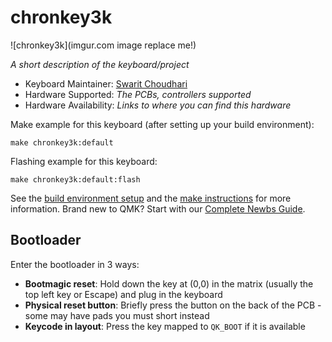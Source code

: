 # chronkey3k

![chronkey3k](imgur.com image replace me!)

*A short description of the keyboard/project*

* Keyboard Maintainer: [Swarit Choudhari](https://github.com/SwiftyProgrammer690)
* Hardware Supported: *The PCBs, controllers supported*
* Hardware Availability: *Links to where you can find this hardware*

Make example for this keyboard (after setting up your build environment):

    make chronkey3k:default

Flashing example for this keyboard:

    make chronkey3k:default:flash

See the [build environment setup](https://docs.qmk.fm/#/getting_started_build_tools) and the [make instructions](https://docs.qmk.fm/#/getting_started_make_guide) for more information. Brand new to QMK? Start with our [Complete Newbs Guide](https://docs.qmk.fm/#/newbs).

## Bootloader

Enter the bootloader in 3 ways:

* **Bootmagic reset**: Hold down the key at (0,0) in the matrix (usually the top left key or Escape) and plug in the keyboard
* **Physical reset button**: Briefly press the button on the back of the PCB - some may have pads you must short instead
* **Keycode in layout**: Press the key mapped to `QK_BOOT` if it is available
